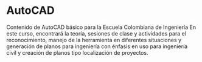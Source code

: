 # AutoCAD
Contenido de AutoCAD básico para la Escuela Colombiana de Ingeniería
En este curso, encontrará la teoría, sesiones de clase y actividades para el reconocimiento,
manejo de la herramienta en diferentes situaciones y generación de planos para ingeniería
con énfasis en uso para ingeniería civil y creación de planos tipo localización de proyectos.
